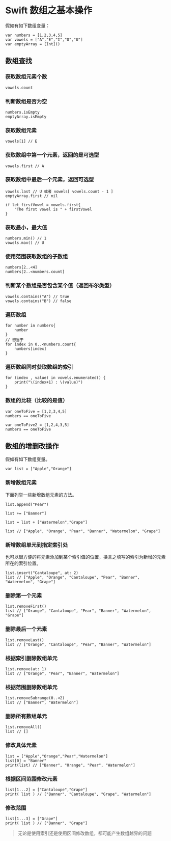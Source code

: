 # Swift 数组之基本操作
假如有如下数组变量：
```
var numbers = [1,2,3,4,5]
var vowels = ["A","E","I","O","U"]
var emptyArray = [Int]()
```
## 数组查找
### 获取数组元素个数
```
vowels.count
```

### 判断数组是否为空
```
numbers.isEmpty
emptyArray.isEmpty
```
### 获取数组元素
```
vowels[1] // E
```

### 获取数组中第一个元素，返回的是可选型
```
vowels.first // A
```

### 获取数组中最后一个元素，返回可选型
```
vowels.last // U 或者 vowels[ vowels.count - 1 ]
emptyArray.first // nil

if let firstVowel = vowels.first{
    "The first vowel is " + firstVowel
}
```

### 获取最小，最大值
```
numbers.min() // 1
vowels.max() // U
```

### 使用范围获取数组的子数组
```
numbers[2..<4]
numbers[2..<numbers.count]
```

### 判断某个数组是否包含某个值（返回布尔类型）
```
vowels.contains("A") // true
vowels.contains("B") // false
```

### 遍历数组
```
for number in numbers{
    number
}
// 想当于
for index in 0..<numbers.count{
    numbers[index]
}
```

### 遍历数组同时获取数组的索引
```
for (index , value) in vowels.enumerated() {
    print("\(index+1) : \(value)")
}
```

### 数组的比较（比较的是值）

```
var oneToFive = [1,2,3,4,5]
numbers == oneToFive

var oneToFive2 = [1,2,4,3,5]
numbers == oneToFive
```

## 数组的增删改操作

假如有如下数组变量。
```
var list = ["Apple","Orange"]
```

### 新增数组元素
下面列举一些新增数组元素的方法。
```
list.append("Pear")

list += ["Banner"]

list = list + ["Watermelon","Grape"]

list // ["Apple", "Orange", "Pear", "Banner", "Watermelon", "Grape"]
```

### 新增数组单元到指定索引处
也可以很方便的将元素添加到某个索引值的位置，换言之填写的索引为新增的元素所在的索引位置。
```
list.insert("Cantaloupe", at: 2)
list // ["Apple", "Orange", "Cantaloupe", "Pear", "Banner", "Watermelon", "Grape"]
```

### 删除第一个元素

```
list.removeFirst()
list // ["Orange", "Cantaloupe", "Pear", "Banner", "Watermelon", "Grape"]
```

### 删除最后一个元素

```
list.removeLast()
list // ["Orange", "Cantaloupe", "Pear", "Banner", "Watermelon"]
```

### 根据索引删除数组单元

```
list.remove(at: 1)
list // ["Orange", "Pear", "Banner", "Watermelon"]
```

### 根据范围删除数组单元

```
list.removeSubrange(0..<2)
list // ["Banner", "Watermelon"]
```

### 删除所有数组单元

```
list.removeAll()
list // []
```

### 修改具体元素

```
list = ["Apple","Orange","Pear","Watermelon"]
list[0] = "Banner"
print(list) // ["Banner", "Orange", "Pear", "Watermelon"]
```

### 根据区间范围修改元素

```
list[1...2] = ["Cantaloupe","Grape"]
print( list ) // ["Banner", "Cantaloupe", "Grape", "Watermelon"]
```

### 修改范围

```
list[1...3] = ["Grape"]
print( list ) // ["Banner", "Grape"]
```

> 无论是使用索引还是使用区间修改数组，都可能产生数组越界的问题


















